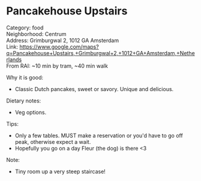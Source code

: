 # Pancakehouse Upstairs

Category: food  
Neighborhood: Centrum  
Address: Grimburgwal 2, 1012 GA Amsterdam  
Link: https://www.google.com/maps?q=Pancakehouse+Upstairs,+Grimburgwal+2,+1012+GA+Amsterdam,+Netherlands  
From RAI: ~10 min by tram, ~40 min walk

Why it is good:
- Classic Dutch pancakes, sweet or savory. Unique and delicious.

Dietary notes:
- Veg options.

Tips:
- Only a few tables. MUST make a reservation or you'd have to go off peak, otherwise expect a wait.
- Hopefully you go on a day Fleur (the dog) is there <3

Note: 
- Tiny room up a very steep staircase!
